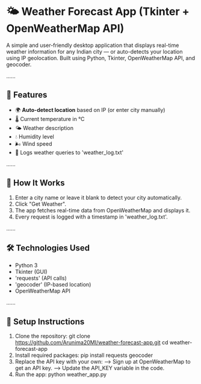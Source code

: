 # 🌤️ Weather Forecast App (Tkinter + OpenWeatherMap API)

A simple and user-friendly desktop application that displays real-time weather information for any Indian city — or auto-detects your location using IP geolocation. Built using Python, Tkinter, OpenWeatherMap API, and geocoder.

......

## 📌 Features

- 🌍 **Auto-detect location** based on IP (or enter city manually)
- 🌡️ Current temperature in °C
- 🌤️ Weather description
- 💧 Humidity level
- 🌬️ Wind speed
- 📝 Logs weather queries to 'weather_log.txt'

......

## 🚀 How It Works

1. Enter a city name or leave it blank to detect your city automatically.
2. Click "Get Weather".
3. The app fetches real-time data from OpenWeatherMap and displays it.
4. Every request is logged with a timestamp in 'weather_log.txt'.

......

## 🛠️ Technologies Used

- Python 3
- Tkinter (GUI)
- 'requests' (API calls)
- 'geocoder' (IP-based location)
- OpenWeatherMap API

......

## 🔧 Setup Instructions

1. Clone the repository:
   git clone https://github.com/Arunima20MI/weather-forecast-app.git
   cd weather-forecast-app
3. Install required packages:
    pip install requests geocoder
4. Replace the API key with your own:
  --> Sign up at OpenWeatherMap to get an API key.
  --> Update the API_KEY variable in the code.
5. Run the app:
  python weather_app.py


